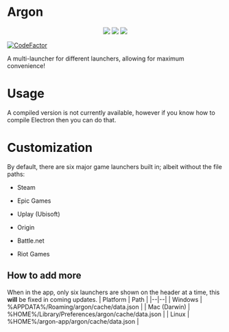 
# Argon

<p align="center">
  <img src="https://forthebadge.com/images/featured/featured-built-with-love.svg">
  <img src="https://forthebadge.com/images/badges/works-on-my-machine.svg">
  <img src="https://forthebadge.com/images/badges/0-percent-optimized.svg">
</p>

[![CodeFactor](https://www.codefactor.io/repository/github/znotchill/argon/badge)](https://www.codefactor.io/repository/github/znotchill/argon)

A multi-launcher for different launchers, allowing for maximum convenience!

# Usage

A compiled version is not currently available, however if you know how to compile Electron then you can do that.

# Customization

By default, there are six major game launchers built in; albeit without the file paths:

- Steam

- Epic Games

- Uplay (Ubisoft)

- Origin

- Battle.net

- Riot Games

## How to add more

When in the app, only six launchers are shown on the header at a time, this **will** be fixed in coming updates.
| Platform | Path |
|--|--|
| Windows | %APPDATA%/Roaming/argon/cache/data.json |
| Mac (Darwin) | %HOME%/Library/Preferences/argon/cache/data.json |
| Linux | %HOME%/argon-app/argon/cache/data.json |

